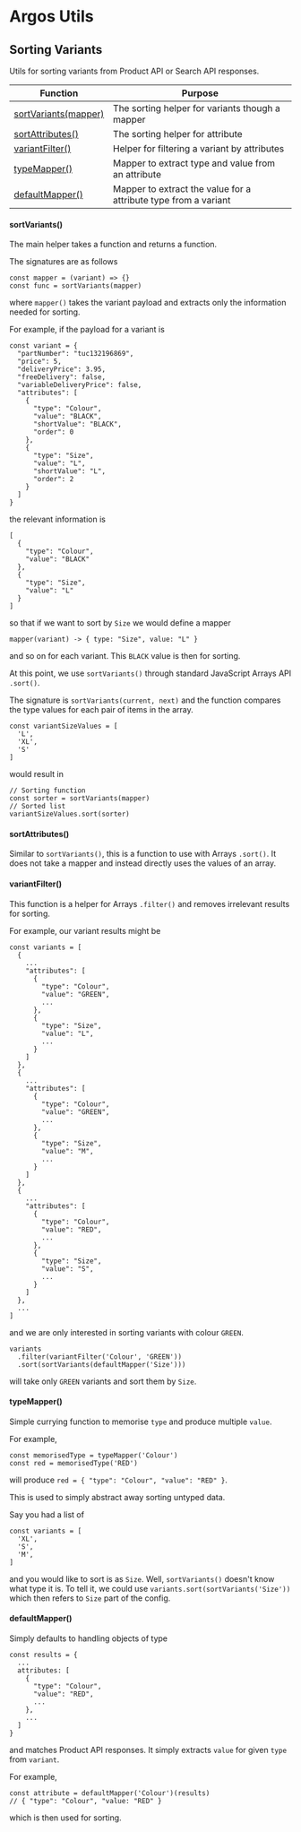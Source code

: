 # Argos Utils

## Sorting Variants

Utils for sorting variants from Product API or Search API responses.

| Function                              | Purpose                                                         |
| ------------------------------------- | --------------------------------------------------------------- |
| [sortVariants(mapper)](#sortvariants) | The sorting helper for variants though a mapper                 |
| [sortAttributes()](#sortattributes)   | The sorting helper for attribute                                |
| [variantFilter()](#variantfilter)     | Helper for filtering a variant by attributes                    |
| [typeMapper()](#typemapper)           | Mapper to extract type and value from an attribute              |
| [defaultMapper()](#defaultmapper)     | Mapper to extract the value for a attribute type from a variant |

#### sortVariants()

The main helper takes a function and returns a function.

The signatures are as follows

```
const mapper = (variant) => {}
const func = sortVariants(mapper)
```

where `mapper()` takes the variant payload and extracts only the information needed for sorting.

For example, if the payload for a variant is

```
const variant = {
  "partNumber": "tuc132196869",
  "price": 5,
  "deliveryPrice": 3.95,
  "freeDelivery": false,
  "variableDeliveryPrice": false,
  "attributes": [
    {
      "type": "Colour",
      "value": "BLACK",
      "shortValue": "BLACK",
      "order": 0
    },
    {
      "type": "Size",
      "value": "L",
      "shortValue": "L",
      "order": 2
    }
  ]
}
```

the relevant information is

```
[
  {
    "type": "Colour",
    "value": "BLACK"
  },
  {
    "type": "Size",
    "value": "L"
  }
]
```

so that if we want to sort by `Size` we would define a mapper

```
mapper(variant) -> { type: "Size", value: "L" }
```

and so on for each variant. This `BLACK` value is then for sorting.

At this point, we use `sortVariants()` through standard JavaScript Arrays API `.sort()`.

The signature is `sortVariants(current, next)` and the function compares the type values for each pair of items in the array.

```
const variantSizeValues = [
  'L',
  'XL',
  'S'
]
```

would result in

```
// Sorting function
const sorter = sortVariants(mapper)
// Sorted list
variantSizeValues.sort(sorter)
```

#### sortAttributes()

Similar to `sortVariants()`, this is a function to use with Arrays `.sort()`.
It does not take a mapper and instead directly uses the values of an array.

#### variantFilter()

This function is a helper for Arrays `.filter()` and removes irrelevant results for sorting.

For example, our variant results might be

```
const variants = [
  {
    ...
    "attributes": [
      {
        "type": "Colour",
        "value": "GREEN",
        ...
      },
      {
        "type": "Size",
        "value": "L",
        ...
      }
    ]
  },
  {
    ...
    "attributes": [
      {
        "type": "Colour",
        "value": "GREEN",
        ...
      },
      {
        "type": "Size",
        "value": "M",
        ...
      }
    ]
  },
  {
    ...
    "attributes": [
      {
        "type": "Colour",
        "value": "RED",
        ...
      },
      {
        "type": "Size",
        "value": "S",
        ...
      }
    ]
  },
  ...
]
```

and we are only interested in sorting variants with colour `GREEN`.

```
variants
  .filter(variantFilter('Colour', 'GREEN'))
  .sort(sortVariants(defaultMapper('Size')))
```

will take only `GREEN` variants and sort them by `Size`.

#### typeMapper()

Simple currying function to memorise `type` and produce multiple `value`.

For example,

```
const memorisedType = typeMapper('Colour')
const red = memorisedType('RED')
```

will produce `red = { "type": "Colour", "value": "RED" }`.

This is used to simply abstract away sorting untyped data.

Say you had a list of

```
const variants = [
  'XL',
  'S',
  'M',
]
```

and you would like to sort is as `Size`. Well, `sortVariants()` doesn't know what type it is.
To tell it, we could use `variants.sort(sortVariants('Size'))` which then refers to `Size` part of the config.

#### defaultMapper()

Simply defaults to handling objects of type

```
const results = {
  ...
  attributes: [
    {
      "type": "Colour",
      "value": "RED",
      ...
    },
    ...
  ]
}
```

and matches Product API responses. It simply extracts `value` for given `type` from `variant`.

For example,

```
const attribute = defaultMapper('Colour')(results)
// { "type": "Colour", "value: "RED" }
```

which is then used for sorting.
